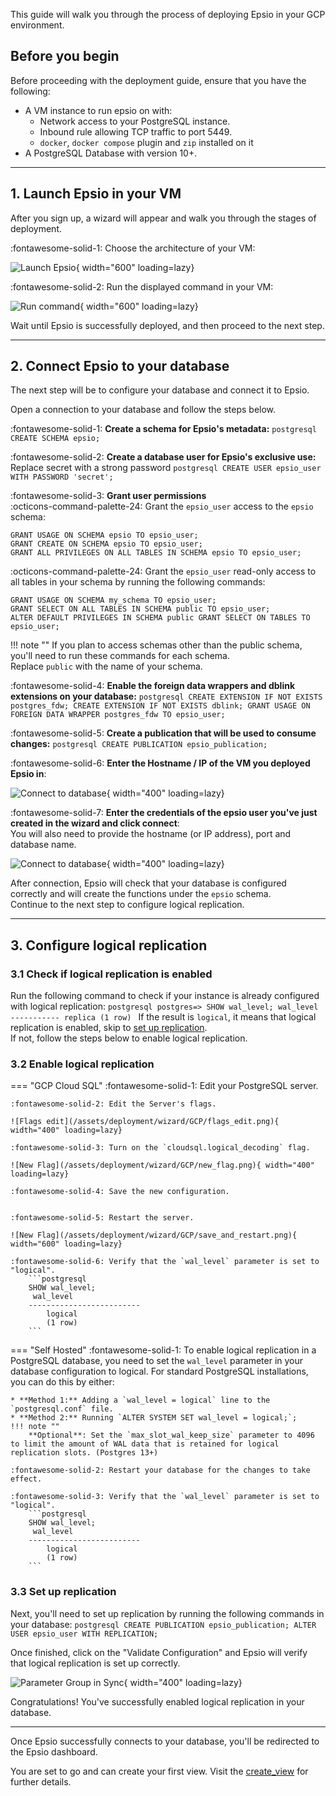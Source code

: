 This guide will walk you through the process of deploying Epsio in your GCP environment.
## Before you begin
Before proceeding with the deployment guide, ensure that you have the following:

- A VM instance to run epsio on with:
    - Network access to your PostgreSQL instance.
    - Inbound rule allowing TCP traffic to port 5449.
    - `docker`, `docker compose` plugin and `zip` installed on it
- A PostgreSQL Database with version 10+.
---

## 1. Launch Epsio in your VM
After you sign up, a wizard will appear and walk you through the stages of deployment.

:fontawesome-solid-1: Choose the architecture of your VM:

  ![Launch Epsio](/assets/deployment/wizard/GCP/GCP_main.png){ width="600" loading=lazy}


 :fontawesome-solid-2: Run the displayed command in your VM:

  ![Run command](/assets/deployment/wizard/GCP/install_command.png){ width="600" loading=lazy}


Wait until Epsio is successfully deployed, and then proceed to the next step.

---
## 2. Connect Epsio to your database
The next step will be to configure your database and connect it to Epsio.

Open a connection to your database and follow the steps below.

:fontawesome-solid-1: **Create a schema for Epsio's metadata:**
    ```postgresql
    CREATE SCHEMA epsio;
    ```

:fontawesome-solid-2: **Create a database user for Epsio's exclusive use:**  
    Replace secret with a strong password
    ```postgresql
    CREATE USER epsio_user WITH PASSWORD 'secret';
    ```

:fontawesome-solid-3:  **Grant user permissions**  
:octicons-command-palette-24: Grant the `epsio_user` access to the `epsio` schema:
```postgresql
GRANT USAGE ON SCHEMA epsio TO epsio_user;
GRANT CREATE ON SCHEMA epsio TO epsio_user;
GRANT ALL PRIVILEGES ON ALL TABLES IN SCHEMA epsio TO epsio_user;
```
:octicons-command-palette-24: Grant the `epsio_user` read-only access to all tables in your schema by running the following commands:
```postgresql
GRANT USAGE ON SCHEMA my_schema TO epsio_user;
GRANT SELECT ON ALL TABLES IN SCHEMA public TO epsio_user;
ALTER DEFAULT PRIVILEGES IN SCHEMA public GRANT SELECT ON TABLES TO epsio_user;
```
!!! note ""
    If you plan to access schemas other than the public schema, you'll need to run these commands for each schema.  
    Replace `public` with the name of your schema.

:fontawesome-solid-4:  **Enable the foreign data wrappers and dblink extensions on your database:**
    ```postgresql
    CREATE EXTENSION IF NOT EXISTS postgres_fdw;
    CREATE EXTENSION IF NOT EXISTS dblink;
    GRANT USAGE ON FOREIGN DATA WRAPPER postgres_fdw TO epsio_user;
    ```

:fontawesome-solid-5:  **Create a publication that will be used to consume changes:**
    ```postgresql
    CREATE PUBLICATION epsio_publication;
    ```

:fontawesome-solid-6: **Enter the Hostname / IP of the VM you deployed Epsio in**:  

  ![Connect to database](/assets/deployment/wizard/GCP/host_fill.png){ width="400" loading=lazy}

:fontawesome-solid-7: **Enter the credentials of the epsio user you've just created in the wizard and click connect**:  
    You will also need to provide the hostname (or IP address), port and database name.

  ![Connect to database](/assets/deployment/wizard/GCP/db_details.png){ width="400" loading=lazy}


After connection, Epsio will check that your database is configured correctly and will create the functions under the `epsio` schema.  
Continue to the next step to configure logical replication.
 
---
## 3. Configure logical replication
### 3.1 Check if logical replication is enabled
  Run the following command to check if your instance is already configured with logical replication:
    ```postgresql
    postgres=> SHOW wal_level;
     wal_level 
    -----------
     replica
    (1 row)
    ```
    If the result is  `logical`, it means that logical replication is enabled, skip to [set up replication](#33-set-up-replication).  
    If not, follow the steps below to enable logical replication.

### 3.2 Enable logical replication

=== "GCP Cloud SQL"
    :fontawesome-solid-1: Edit your PostgreSQL server.
    
    :fontawesome-solid-2: Edit the Server's flags.
    
    ![Flags edit](/assets/deployment/wizard/GCP/flags_edit.png){ width="400" loading=lazy}

    :fontawesome-solid-3: Turn on the `cloudsql.logical_decoding` flag.
    
    ![New Flag](/assets/deployment/wizard/GCP/new_flag.png){ width="400" loading=lazy}

    :fontawesome-solid-4: Save the new configuration.


    :fontawesome-solid-5: Restart the server.
    
    ![New Flag](/assets/deployment/wizard/GCP/save_and_restart.png){ width="600" loading=lazy}

    :fontawesome-solid-6: Verify that the `wal_level` parameter is set to "logical".
        ```postgresql
        SHOW wal_level;
         wal_level
        -------------------------
            logical
            (1 row)
        ```

=== "Self Hosted"
    :fontawesome-solid-1: To enable logical replication in a PostgreSQL database, you need to set the `wal_level` parameter in your database configuration to logical. For standard PostgreSQL installations, you can do this by either:

    * **Method 1:** Adding a `wal_level = logical` line to the `postgresql.conf` file.
    * **Method 2:** Running `ALTER SYSTEM SET wal_level = logical;`;
    !!! note ""
        **Optional**: Set the `max_slot_wal_keep_size` parameter to 4096 to limit the amount of WAL data that is retained for logical replication slots. (Postgres 13+)

    :fontawesome-solid-2: Restart your database for the changes to take effect.  
    
    :fontawesome-solid-3: Verify that the `wal_level` parameter is set to "logical".
        ```postgresql
        SHOW wal_level;
         wal_level
        -------------------------
            logical
            (1 row)
        ```

### 3.3 Set up replication
Next, you'll need to set up replication by running the following commands in your database:
    ```postgresql
    CREATE PUBLICATION epsio_publication;
    ALTER USER epsio_user WITH REPLICATION;
    ```

Once finished, click on the "Validate Configuration" and Epsio will verify that logical replication is set up correctly.

![Parameter Group in Sync](/assets/deployment/wizard/AWS/setup-replication.png){ width="400" loading=lazy}

Congratulations! You've successfully enabled logical replication in your database.

---


Once Epsio successfully connects to your database, you'll be redirected to the Epsio dashboard.

You are set to go and can create your first view.
Visit the [create_view](/reference/views-management/create_view) for further details.
